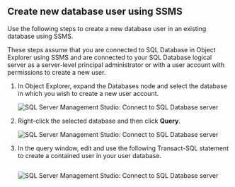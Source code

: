 

## Create new database user using SSMS
Use the following steps to create a new database user in an existing database using SSMS. 

These steps assume that you are connected to SQL Database in Object Explorer using SSMS and are connected to your SQL Database logical server as a server-level principal administrator or with a user account with permissions to create a new user. 

1. In Object Explorer, expand the Databases node and select the database in which you wish to create a new user account.
   
     ![SQL Server Management Studio: Connect to SQL Database server](./media/sql-database-create-new-database-user/sql-database-create-new-database-user-1.png)
2. Right-click the selected database and then click **Query**.
   
     ![SQL Server Management Studio: Connect to SQL Database server](./media/sql-database-create-new-database-user/sql-database-create-new-database-user-2.png)
3. In the query window, edit and use the following Transact-SQL statement to create a contained user in your user database. 
   
    ```CREATE USER user1 WITH PASSWORD ='p@ssw0rd1';
    ```
   
     ![SQL Server Management Studio: Connect to SQL Database server](./media/sql-database-create-new-database-user/sql-database-create-new-database-user-3.png)

